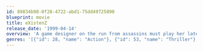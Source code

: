 ```yaml
---
id: 89834b98-0f28-4722-abd1-75dd49725890
blueprint: movie
title: eXistenZ
release_date: '1999-04-14'
overview: 'A game designer on the run from assassins must play her latest virtual reality creation with a marketing trainee to determine if the game has been damaged.'
genres: '[{"id": 28, "name": "Action"}, {"id": 53, "name": "Thriller"}, {"id": 878, "name": "Science Fiction"}, {"id": 27, "name": "Horror"}]'
---
```

